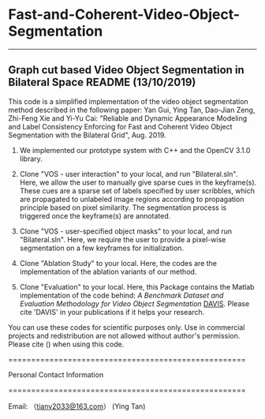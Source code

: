 # Fast-and-Coherent-Video-Object-Segmentation

-------------------------------------------------------------------------
Graph cut based Video Object Segmentation in Bilateral Space
README (13/10/2019)
-------------------------------------------------------------------------

This code is a simplified implementation of the video object segmentation method described in the following paper: 
Yan Gui, Ying Tan, Dao-Jian Zeng, Zhi-Feng Xie and Yi-Yu Cai: "Reliable and Dynamic Appearance Modeling and Label Consistency Enforcing for Fast and Coherent Video Object Segmentation with the Bilateral Grid", Aug. 2019.

1. We implemented our prototype system with  C++ and the OpenCV 3.1.0 library. 
   
2. Clone "VOS - user interaction" to your local, and run "Bilateral.sln". Here, we allow the user to manually give sparse cues in the keyframe(s). These cues are a sparse set of labels specified by user scribbles, which are propagated to unlabeled image regions according to propagation principle based on pixel similarity. The segmentation process is triggered once the keyframe(s) are annotated.

3. Clone "VOS - user-specified object masks" to your local, and run "Bilateral.sln". Here, we require the user to provide a pixel-wise segmentation on a few keyframes for initialization.

4. Clone "Ablation Study" to your local. Here, the codes are the implementation of the ablation variants of our method.

5. Clone "Evaluation" to your local. Here, this Package contains the Matlab implementation of the code behind: 
*A Benchmark Dataset and Evaluation Methodology for Video Object Segmentation* 
[DAVIS](https://graphics.ethz.ch/~perazzif/davis/index.html). 
Please cite 'DAVIS' in your publications if it helps your research.


You can use these codes for scientific purposes only. Use in commercial projects and redistribution are not allowed without author's permission. Please cite () when using this code. 

====================================================

Personal Contact Information

====================================================

Email:
	（tiany2033@163.com）		(Ying Tan)
